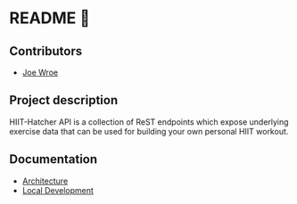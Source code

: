 # README :ledger:

## Contributors

- [Joe Wroe](https://github.com/JoeWroe)

## Project description

HIIT-Hatcher API is a collection of ReST endpoints which expose underlying exercise data that can be used for building your own personal HIIT workout.

## Documentation

   - [Architecture](documentation/architecture.md)
   - [Local Development](documentation/local_development.md)